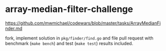 array-median-filter-challenge
=============================

https://github.com/mwmichael/codewars/blob/master/tasks/ArrayMedianFinder.md

fork, implement solution in `pkg/finder/find.go` and file pull request with
benchmark (`make bench`) and test (`make test`) results included.
